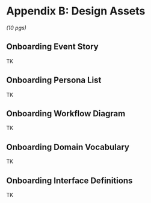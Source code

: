 # Appendix B: Design Assets 

_(10 pgs)_

## Onboarding Event Story
TK

## Onboarding Persona List
TK

## Onboarding Workflow Diagram
TK

## Onboarding Domain Vocabulary
TK

## Onboarding Interface Definitions
TK


